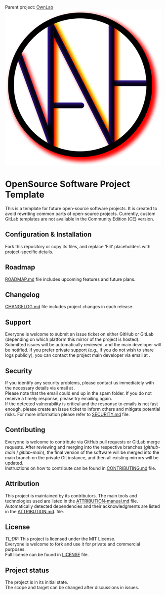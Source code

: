 Parent project: [OwnLab](https://github.com/orgs/HJHPio/projects/2)  
![OwnLabLogo](./IMGs/OwnLab/OwnLab-Logo-1_V2024.11.28.png)
# OpenSource Software Project Template
<!-- Fill: What & Why -->
This is a template for future open-source software projects.
It is created to avoid rewriting common parts of open-source projects.
Currently, custom GitLab templates are not available in the Community Edition (CE) version.

## Configuration & Installation
<!-- Fill: How to start running this project? -->
Fork this repository or copy its files, and replace 'Fill' placeholders with project-specific details.

<!-- ## Usage Examples -->
<!-- Fill: What can be done with this project? -->

<!-- ## Badges -->  
<!-- Fill: After adding integration with tools on e.g., code coverage --> 

<!-- ## Description -->  
<!-- Fill: For a longer description of the current project, its purpose, and target audience. --> 

<!-- ## Gallery -->  
<!-- Fill: If the project has visual graphics to show -->

## Roadmap
[ROADMAP.md](./ROADMAP.md) file includes upcoming features and future plans.

## Changelog
[CHANGELOG.md](./CHANGELOG.md) file includes project changes in each release.

## Support
Everyone is welcome to submit an issue ticket on either GitHub or GitLab (depending on which platform this mirror of the project is hosted). Submitted issues will be automatically reviewed, and the main developer will be notified.
If you prefer private support (e.g., if you do not wish to share logs publicly), you can contact the project main developer via email at <!-- Fill: [support@company.example](mailto:support@company.example)-->.

## Security
If you identify any security problems, please contact us immediately with the necessary details via email at <!-- Fill: [security@company.example](mailto:security@company.example)-->.  
Please note that the email could end up in the spam folder. If you do not receive a timely response, please try emailing again.  
If the detected vulnerability is critical and the response to emails is not fast enough, please create an issue ticket to inform others and mitigate potential risks.
For more information please refer to [SECURITY.md](./SECURITY.md) file.

## Contributing
Everyone is welcome to contribute via GitHub pull requests or GitLab merge requests.
After reviewing and merging into the respective branches (*github-main* / *gitlab-main*), the final version of the software will be merged into the main branch on the private Git instance, and then all existing mirrors will be updated.  
Instructions on how to contribute can be found in [CONTRIBUTING.md](./CONTRIBUTING.md) file.

## Attribution
This project is maintained by its contributors.
The main tools and technologies used are listed in the [ATTRIBUTION-manual.md](./ATTRIBUTION-manual.md) file.
Automatically detected dependencies and their acknowledgments are listed in the [ATTRIBUTION.md](./ATTRIBUTION.md). file.

## License
*TL;DR:* This project is licensed under the MIT License.  
Everyone is welcome to fork and use it for private and commercial purposes.  
Full license can be found in [LICENSE](./LICENSE) file.  

## Project status
The project is in its initial state.  
The scope and target can be changed after discussions in issues.
